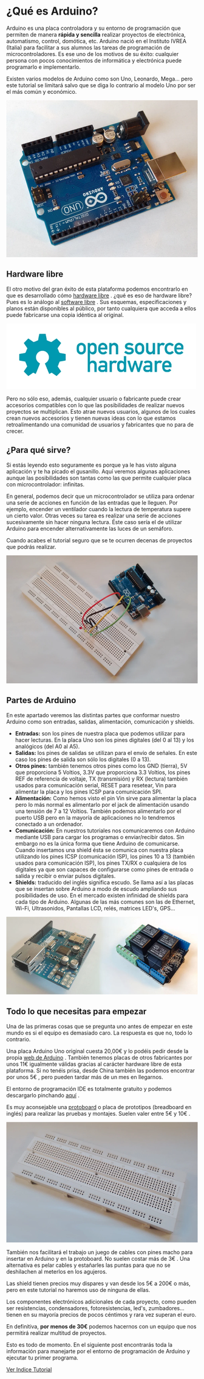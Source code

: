 # ¿Qué es Arduino?

Arduino es una placa controladora y su entorno de programación que permiten de manera **rápida y sencilla** realizar proyectos de electrónica, automatismo, control, domótica, etc. Arduino nació en el Instituto IVREA (Italia) para facilitar a sus alumnos las tareas de programación de microcontroladores. Es ese uno de los motivos de su éxito: cualquier persona con pocos conocimientos de informática y electrónica puede programarlo e implementarlo.

Existen varios modelos de Arduino como son Uno, Leonardo, Mega... pero este tutorial se limitará salvo que se diga lo contrario al modelo Uno por ser el más común y económico.

![Imagen 0 en Tutorial Arduino: Introducción](./img01/arduino.webp)

## Hardware libre

El otro motivo del gran éxito de esta plataforma podemos encontrarlo en que es desarrollado cómo [hardware libre](https://es.wikipedia.org/wiki/Hardware_libre) . ¿qué es eso de hardware libre? Pues es lo análogo al [software libre](https://es.wikipedia.org/wiki/Software_libre) . Sus esquemas, especificaciones y planos están disponibles al público, por tanto cualquiera que acceda a ellos puede fabricarse una copia idéntica al original.

![Imagen 1 en Tutorial Arduino: Introducción](./img01/0512ca192dad10c7d0ccde7538a91a40.webp)

Pero no sólo eso, además, cualquier usuario o fabricante puede crear accesorios compatibles con lo que las posibilidades de realizar nuevos proyectos se multiplican. Esto atrae nuevos usuarios, algunos de los cuales crean nuevos accesorios y tienen nuevas ideas con lo que estamos retroalimentando una comunidad de usuarios y fabricantes que no para de crecer.

## ¿Para qué sirve?

Si estás leyendo esto seguramente es porque ya le has visto alguna aplicación y te ha picado el gusanillo. Aquí veremos algunas aplicaciones aunque las posibilidades son tantas como las que permite cualquier placa con microcontrolador: infinitas.

En general, podemos decir que un microcontrolador se utiliza para ordenar una serie de acciones en función de las entradas que le lleguen. Por ejemplo, encender un ventilador cuando la lectura de temperatura supere un cierto valor. Otras veces su tarea es realizar una serie de acciones sucesivamente sin hacer ninguna lectura. Éste caso sería el de utilizar Arduino para encender alternativamente las luces de un semáforo.

Cuando acabes el tutorial seguro que se te ocurren decenas de proyectos que podrás realizar.


![Imagen 2 en Tutorial Arduino: Introducción](./img01/31dfc1454c5cef73f59b675308c0518a.webp)

 

## Partes de Arduino

 

En este apartado veremos las distintas partes que conformar nuestro Arduino como son entradas, salidas, alimentación, comunicación y shields.

- **Entradas:** son los pines de nuestra placa que podemos utilizar para hacer lecturas. En la placa Uno son los pines digitales (del 0 al 13) y los analógicos (del A0 al A5).
- **Salidas:** los pines de salidas se utilizan para el envío de señales. En este caso los pines de salida son sólo los digitales (0 a 13).
- **Otros pines:** también tenemos otros pines como los GND (tierra), 5V que proporciona 5 Voltios, 3.3V que proporciona 3.3 Voltios, los pines REF de referencia de voltaje, TX (transmisión) y RX (lectura) también usados para comunicación serial, RESET para resetear, Vin para alimentar la placa y los pines ICSP para comunicación SPI.
- **Alimentación:** Como hemos visto el pin Vin sirve para alimentar la placa pero lo más normal es alimentarlo por el jack de alimentación usando una tensión de 7 a 12 Voltios. También podemos alimentarlo por el puerto USB pero en la mayoría de aplicaciones no lo tendremos conectado a un ordenador.
- **Comunicación:** En nuestros tutoriales nos comunicaremos con Arduino mediante USB para cargar los programas o enviar/recibir datos. Sin embargo no es la única forma que tiene Arduino de comunicarse. Cuando insertamos una shield ésta se comunica con nuestra placa utilizando los pines ICSP (comunicación ISP), los pines 10 a 13 (también usados para comunicación ISP), los pines TX/RX o cualquiera de los digitales ya que son capaces de configurarse como pines de entrada o salida y recibir o enviar pulsos digitales.
- **Shields:** traducido del inglés significa escudo. Se llama así a las placas que se insertan sobre Arduino a modo de escudo ampliando sus posibilidades de uso. En el mercado existen infinidad de shields para cada tipo de Arduino. Algunas de las más comunes son las de Ethernet, Wi-Fi, Ultrasonidos, Pantallas LCD, relés, matrices LED's, GPS...

![Imagen 3 en Tutorial Arduino: Introducción](./img01/7a04acc03d8adc9b0d83a2de5e53ef83.webp)

## Todo lo que necesitas para empezar

Una de las primeras cosas que se pregunta uno antes de empezar en este mundo es si el equipo es demasiado caro. La respuesta es que no, todo lo contrario.

Una placa Arduino Uno original cuesta 20,00€ y lo podéis pedir desde la propia [web de Arduino](https://store.arduino.cc/) . También tenemos placas de otros fabricantes por unos 11€ igualmente válidas gracias al carácter hardware libre de esta plataforma. Si no tenéis prisa, desde China también las podemos encontrar por unos 5€ , pero pueden tardar más de un mes en llegarnos.

El entorno de programación IDE es totalmente gratuito y podemos descargarlo pinchando [aquí](https://www.arduino.cc/en/Main/Software) .

Es muy aconsejable una [protoboard](https://es.wikipedia.org/wiki/Placa_de_pruebas) o placa de prototipos (breadboard en inglés) para realizar las pruebas y montajes. Suelen valer entre 5€ y 10€ .

![Imagen 4 en Tutorial Arduino: Introducción](./img01/96d8be811ad5d9e52dc747e0b766eb23.webp)

También nos facilitará el trabajo un juego de cables con pines macho para insertar en Arduino y en la protoboard. No suelen costar más de 3€ . Una alternativa es pelar cables y estañarles las puntas para que no se deshilachen al meterlos en los agujeros.

Las shield tienen precios muy dispares y van desde los 5€ a 200€ o más, pero en este tutorial no haremos uso de ninguna de ellas.

Los componentes electrónicos adicionales de cada proyecto, como pueden ser resistencias, condensadores, fotoresistencias, led's, zumbadores... tienen en su mayoría precios de pocos céntimos y rara vez superan el euro.

En definitiva, **por menos de 30€** podemos hacernos con un equipo que nos permitirá realizar multitud de proyectos.

Esto es todo de momento. En el siguiente post encontrarás toda la información para manejarte por el entorno de programación de Arduino y ejecutar tu primer programa.

[Ver Indice Tutorial](https://openwebinars.net/blog/tutorial-de-arduino/)